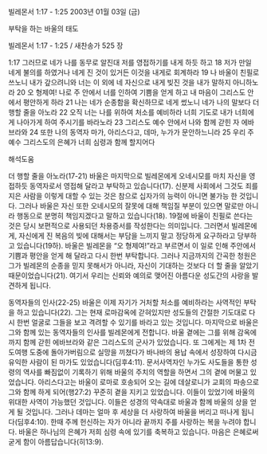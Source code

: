 빌레몬서 1:17 - 1:25 
2003년 01월 03일 (금)

부탁을 하는 바울의 태도

빌레몬서 1:17 - 1:25 / 새찬송가 525 장

1:17 그러므로 네가 나를 동무로 알진대 저를 영접하기를 내게 하듯 하고
18 저가 만일 네게 불의를 하였거나 네게 진 것이 있거든 이것을 내게로 회계하라
19 나 바울이 친필로 쓰노니 내가 갚으려니와 너는 이 외에 네 자신으로 내게 빚진 것을 내가 말하지 아니하노라
20 오 형제여! 나로 주 안에서 너를 인하여 기쁨을 얻게 하고 내 마음이 그리스도 안에서 평안하게 하라
21 나는 네가 순종함을 확신하므로 네게 썼노니 네가 나의 말보다 더 행할 줄을 아노라
22 오직 너는 나를 위하여 처소를 예비하라 너희 기도로 내가 너희에게 나아가게 하여 주시기를 바라노라
23 그리스도 예수 안에서 나와 함께 갇힌 자 에바브라와
24 또한 나의 동역자 마가, 아리스다고, 데마, 누가가 문안하느니라
25 우리 주 예수 그리스도의 은혜가 너희 심령과 함께 할지어다

해석도움

더 행할 줄을 아노라(17-21)
바울은 마지막으로 빌레몬에게 오네시모를 마치 자신을 영접하듯 동역자로서 영접해 달라고 부탁하고 있습니다(17). 신분제 사회에서 그것도 죄를 지은 사람을 이렇게 대할 수 있는 것은 참으로 십자가의 능력이 아니면 불가능 한 것입니다. 그러나 바울은 자신 또한 오네시모의 잘못에 대해 책임질 부분이 있으면 말로만 아니라 행동으로 분명히 책임지겠다고 말하고 있습니다(18). 19절에 바울이 친필로 쓴다는 것은 당시 보편적으로 사용되던 차용증서를 작성한다는 의미입니다. 그러면서 빌레몬에게, 자신에게 진 복음의 빚에 대해서는 부담을 느끼지 말고 정당하게 요구하라고 당부하고 있습니다(19하). 바울은 빌레몬을 “오 형제여!”라고 부르면서 이 일로 인해 주안에서 기쁨과 평안을 얻게 해 달라고 다시 한번 부탁합니다. 그러나 지금까지의 간곡한 청원은 그가 빌레몬의 순종을 믿지 못해서가 아니라, 자신이 기대하는 것보다 더 할 줄을 알았기 때문이었습니다(21). 여기서 우리는 신뢰와 예의로 맺어진 아름다운 성도간의 사랑을 발견하게 됩니다. 


동역자들의 인사(22-25)
바울은 이제 자기가 거처할 처소를 예비하라는 사역적인 부탁을 하고 있습니다(22). 그는 현재 로마감옥에 갇혀있지만 성도들의 간절한 기도대로 다시 한번 얼굴로 그들을 보고 격려할 수 있기를 바라고 있는 것입니다. 마지막으로 바울은 그와 함께 있는 동역자들의 인사를 빌레몬에게 전합니다. 바울 곁에는 그를 위해 감옥에까지 함께 갇힌 에바브라와 같은 그리스도의 군사가 있었습니다. 또 그에게는 제 1차 전도여행 도중에 돌아가버림으로 실망을 끼쳤다가 바나바의 용납 속에서 성장하여 다시금 유익한 사람이 된 마가도 있었습니다(딤후4:11). 문서사역자인 누가도 사도들을 통한 성령의 역사를 빠짐없이 기록하기 위해 바울의 주치의 역할을 하면서 그의 곁에 머물고 있었습니다. 아리스다고는 바울이 로마로 호송되어 오는 길에 데살로니가 교회의 파송으로 그와 함께 하게 되어(행27:2) 꾸준히 곁을 지키고 있었습니다. 이들이 있었기에 바울의 위대한 사역이 가능했던 것입니다. 이들은 성경의 약속대로 바울과 함께 바울의 상을 얻게 될 것입니다. 그러나 데마는 얼마 후 세상을 더 사랑하여 바울을 버리고 떠나게 됩니다(딤후4:10). 한때 주께 헌신하는 자가 아니라 끝까지 주를 사랑하는 복을 누려야 합니다. 바울은 하나님의 은혜가 저희 심령 속에 있기를 축복하고 있습니다. 마음은 은혜로써 굳게 함이 아름답습니다(히13:9).
